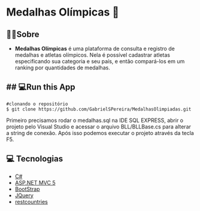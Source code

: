 # Medalhas Olímpicas 🏅
##  🏋️‍♀️Sobre
- **Medalhas Olímpicas** é uma plataforma de consulta e registro de medalhas e atletas olímpicos. Nela é possível cadastrar atletas especificando sua categoria e seu país, e então compará-los em um ranking por quantidades de medalhas.
## ## 💻Run this App
```
#clonando o repositório
$ git clone https://github.com/GabrielSPereira/MedalhasOlimpiadas.git
```
Primeiro precisamos rodar o medalhas.sql na IDE SQL EXPRESS, abrir o projeto pelo Visual Studio e acessar o arquivo BLL/BLLBase.cs para alterar a string de conexão. Após isso podemos executar o projeto através da tecla F5.
## 💻 Tecnologias
-   [C#](https://docs.microsoft.com/pt-br/dotnet/csharp/)
-   [ASP.NET MVC 5](https://docs.microsoft.com/pt-br/aspnet/mvc/overview/getting-started/introduction/getting-started)
-   [BootStrap](https://getbootstrap.com/)
-   [JQuery](https://api.jquery.com/jquery.ajax/)
-   [restcountries](https://restcountries.eu/)
